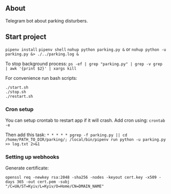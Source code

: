 ## About ##
Telegram bot about parking disturbers.

## Start project ##
`pipenv install`
`pipenv shell`
`nohup python parking.py &` or `nohup python -u parking.py &> ./../parking.log &`

To stop background process: 
`ps -ef | grep "parking.py" | grep -v grep | awk '{print $2}' | xargs kill`

For convenience run bash scripts:
```
./start.sh
./stop.sh
./restart.sh
```

### Cron setup ###
You can setup crontab to restart app if it will crash. Add cron using:
`crontab -e`

Then add this task:
`* * * * * pgrep -f parking.py || cd /home/PATH_TO_DIR/parking/; /local/bin/pipenv run python -u parking.py >> log.txt 2>&1`

### Setting up webhooks ###
Generate certificate:
```
openssl req -newkey rsa:2048 -sha256 -nodes -keyout cert.key -x509 -days 365 -out cert.pem -subj "/C=UA/ST=Kyiv/L=Kyiv/O=Home/CN=DMAIN_NAME"
```
